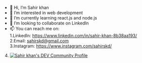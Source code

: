 - 👋 Hi, I’m Sahir khan
- 👀 I’m interested in web development
- 🌱 I’m currently learning react.js and node.js
- 💞️ I’m looking to collaborate on LinkedIn
- 📫 You can reach me on:<br>
 1.LinkedIn: https://www.linkedin.com/in/sahir-khan-8b38aa193/  <br>
 2.Email: sahirskd@gmail.com  <br>
 3.Instagram: https://www.instagram.com/sahirskd/
 4. [![Sahir khan's DEV Community Profile](https://d2fltix0v2e0sb.cloudfront.net/dev-badge.svg)](https://dev.to/sahirskd)

<!---
sahirskd/sahirskd is a ✨ special ✨ repository because its `README.md` (this file) appears on your GitHub profile.
You can click the Preview link to take a look at your changes.
--->
